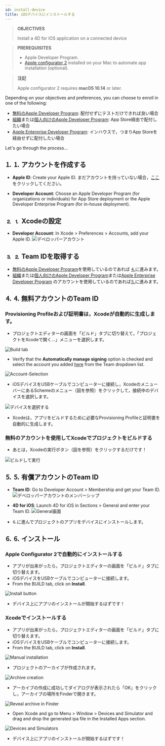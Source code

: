 ```yaml
---
id: install-device
title: iOSデバイスにインストールする
---
```


> **OBJECTIVES**
> 
> Install a 4D for iOS application on a connected device

> **PREREQUISITES**
> 
> * Apple Developer Program.
> * [Apple configurator 2](https://itunes.apple.com/us/app/apple-configurator-2/id1037126344) installed on your Mac to automate app installation (optional).

> **注記**
> 
> Apple configurator 2 requires **macOS 10.14** or later.

Depending on your objectives and preferences, you can choose to enroll in one of the following:

* [無料のApple Developer Program](free-developer-account.html): 配付せずにテストだけできれば良い場合
* [組織](register-apple-developer-program-organization.html)または[個人向けのApple Developer Program](register-apple-developer-program-individual.html): App Store経由で配付したい場合
* [Apple Enterprise Developer Program](register-apple-developer-enterprise-program.html): インハウスで，つまりApp Storeを経由せずに配付したい場合

Let's go through the process...

## ⒈ ⒈ アカウントを作成する

* **Apple ID**: Create your Apple ID. まだアカウントを持っていない場合，[ここ](https://appleid.apple.com/account#!&page=create)をクリックしてください。

* **Developer Account**: Choose an Apple Developer Program (for organizations or individuals) for App Store deployment or the Apple Developer Enterprise Program (for in-house deployment).

## ⒉ ⒈ Xcodeの設定

* **Developer Account**: In Xcode > Preferences > Accounts, add your Apple ID. ![デベロッパーアカウント](assets/en/test-build/Developer-Account-4D-for-iOS.png)

## ⒊ ⒉ Team IDを取得する

* [無料のApple Developer Program](free-developer-account.html)を使用しているのであれば [⒋](#step-4-team-id-for-free-account)に進みます。
* [組織](register-apple-developer-program-organization.html)または[個人向けのApple Developer Program](register-apple-developer-program-individual.html)または[Apple Enterprise Developer Program](register-apple-developer-enterprise-program.html) のアカウントを使用しているのであれば[⒌](#step-5-team-id-for-paid-subscription-account)に進みます。

## ⒋ ⒋ 無料アカウントのTeam ID

### Provisioning Profileおよび証明書は，Xcodeが自動的に生成します。

* プロジェクトエディターの画面を「ビルド」タブに切り替えて，「プロジェクトをXcodeで開く…」メニューを選択します。

![Build tab](assets/en/test-build/Open-your-project-Xcode-4D-for-iOS.png)

* Verify that the **Automatically manage signing** option is checked and select the account you added [here](free-developer-account.html) from the Team dropdown list.

![Account-Selection](assets/en/test-build/account-Selection-Free-Account.png)

* iOSデバイスをUSBケーブルでコンピューターに接続し，XcodeのメニューバーにあるSchemeのメニュー（図を参照）をクリックして，接続中のデバイスを選択します。

![デバイスを選択する](assets/en/test-build/select-device-Free-Account.png)

* Xcodeは，アプリをビルドするために必要なProvisioning Profileと証明書を自動的に生成します。

### 無料のアカウントを使用してXcodeでプロジェクトをビルドする

* あとは，Xcodeの実行ボタン（図を参照）をクリックするだけです！

![ビルドして実行](assets/en/test-build/Build-Run-Free-Account.png)

## ⒌ ⒌ 有償アカウントのTeam ID

* **Team ID**: Go to Developer Account > Membership and get your Team ID. ![デベロッパーアカウントのメンバーシップ](assets/en/test-build/Team-ID-4D-for-iOS.png)

* **4D for iOS**: Launch 4D for iOS in Sections > General and enter your Team ID. ![General画面](assets/en/test-build/Team-ID-General-Section-4D-for-iOS.png)

* ⒍に進んでプロジェクトのアプリをデバイスにインストールします。

## ⒍ ⒍ インストール

### Apple Configurator 2で自動的にインストールする

* アプリが出来がったら，プロジェクトエディターの画面を「ビルド」タブに切り替えます。
* iOSデバイスをUSBケーブルでコンピューターに接続します。
* From the BUILD tab, click on **Install**.

![Install button](assets/en/test-build/Install-button-build-tab-4D-for-iOS.png)

* デバイス上にアプリのインストールが開始するはずです！

### Xcodeでインストールする

* アプリが出来がったら，プロジェクトエディターの画面を「ビルド」タブに切り替えます。
* iOSデバイスをUSBケーブルでコンピューターに接続します。
* From the BUILD tab, click on **Install**.

![Manual installation](assets/en/test-build/Manual-installation-4D-for-iOS.png)

* プロジェクトのアーカイブが作成されます。

![Archive creation](assets/en/test-build/Archive-creation.png)

* アーカイブの作成に成功してダイアログが表示されたら「OK」をクリックし，アーカイブの場所をFinderで開きます。

![Reveal archive in Finder](assets/en/test-build/Reveal-archive-in-Finder.png)

* Open Xcode and go to Menu > Window > Devices and Simulator and drag and drop the generated ipa file in the Installed Apps section.

![Devices and Simulators](assets/en/test-build/Devices-and-Simulators-4D-for-iOS.png)

* デバイス上にアプリのインストールが開始するはずです！





